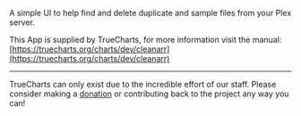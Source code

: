 A simple UI to help find and delete duplicate and sample files from your Plex server.

This App is supplied by TrueCharts, for more information visit the manual: [https://truecharts.org/charts/dev/cleanarr](https://truecharts.org/charts/dev/cleanarr)

---

TrueCharts can only exist due to the incredible effort of our staff.
Please consider making a [donation](https://truecharts.org/sponsor) or contributing back to the project any way you can!
